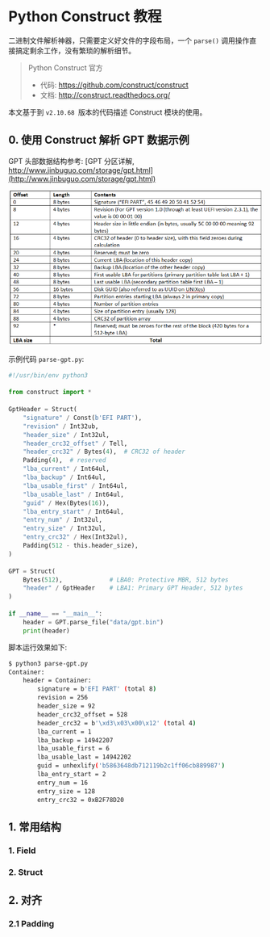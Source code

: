 #  Python Construct 教程

二进制文件解析神器，只需要定义好文件的字段布局，一个 `parse()` 调用操作直接搞定剩余工作，没有繁琐的解析细节。

> Python Construct 官方
>
> - 代码: https://github.com/construct/construct
> - 文档: http://construct.readthedocs.org/

本文基于到 `v2.10.68 `版本的代码描述 Construct 模块的使用。

## 0. 使用 Construct 解析 GPT 数据示例

GPT 头部数据结构参考: [GPT 分区详解, http://www.jinbuguo.com/storage/gpt.html](http://www.jinbuguo.com/storage/gpt.html)

![GPT Header](images/gpt-header.gif)

示例代码 `parse-gpt.py`:

```python
#!/usr/bin/env python3

from construct import *

GptHeader = Struct(
    "signature" / Const(b'EFI PART'),
    "revision" / Int32ub,
    "header_size" / Int32ul,
    "header_crc32_offset" / Tell,
    "header_crc32" / Bytes(4),  # CRC32 of header
    Padding(4),  # reserved
    "lba_current" / Int64ul,
    "lba_backup" / Int64ul,
    "lba_usable_first" / Int64ul,
    "lba_usable_last" / Int64ul,
    "guid" / Hex(Bytes(16)),
    "lba_entry_start" / Int64ul,
    "entry_num" / Int32ul,
    "entry_size" / Int32ul,
    "entry_crc32" / Hex(Int32ul),
    Padding(512 - this.header_size),
)

GPT = Struct(
    Bytes(512),             # LBA0: Protective MBR, 512 bytes
    "header" / GptHeader    # LBA1: Primary GPT Header, 512 bytes
)

if __name__ == "__main__":
    header = GPT.parse_file("data/gpt.bin")
    print(header)
```

脚本运行效果如下:

```bash
$ python3 parse-gpt.py
Container:
    header = Container:
        signature = b'EFI PART' (total 8)
        revision = 256
        header_size = 92
        header_crc32_offset = 528
        header_crc32 = b'\xd3\x03\x00\x12' (total 4)
        lba_current = 1
        lba_backup = 14942207
        lba_usable_first = 6
        lba_usable_last = 14942202
        guid = unhexlify('b5863648db712119b2c1ff06cb889987')
        lba_entry_start = 2
        entry_num = 16
        entry_size = 128
        entry_crc32 = 0xB2F78D20
```



## 1. 常用结构

### 1. Field

### 2. Struct

## 2. 对齐

### 2.1 Padding

